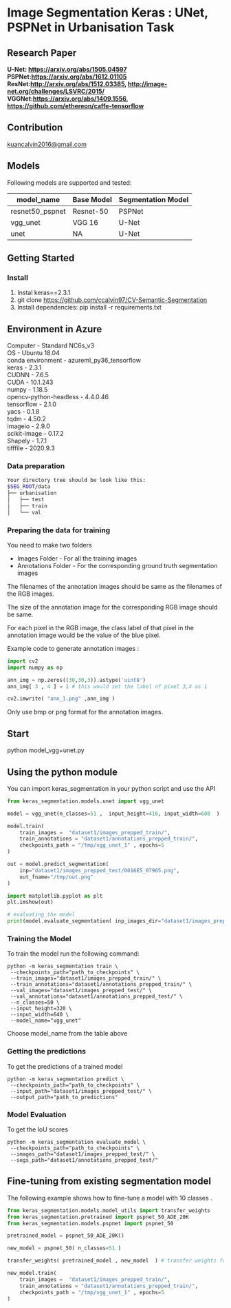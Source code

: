 # Image Segmentation Keras : UNet, PSPNet in Urbanisation Task  

## Research Paper  
**U-Net: https://arxiv.org/abs/1505.04597**  
**PSPNet:https://arxiv.org/abs/1612.01105**    
**ResNet:http://arxiv.org/abs/1512.03385, http://image-net.org/challenges/LSVRC/2015/**     
**VGGNet:https://arxiv.org/abs/1409.1556, https://github.com/ethereon/caffe-tensorflow**    

## Contribution   
kuancalvin2016@gmail.com

## Models

Following models are supported and tested:

| model_name       | Base Model        | Segmentation Model |
|------------------|-------------------|--------------------|
| resnet50_pspnet  | Resnet-50         | PSPNet             |
| vgg_unet         | VGG 16            | U-Net              |
| unet             | NA                | U-Net              |


## Getting Started

### Install
1. Instal keras==2.3.1
2. git clone https://github.com/ccalvin97/CV-Semantic-Segmentation 
3. Install dependencies: pip install -r requirements.txt  

## Environment in Azure   
Computer - Standard NC6s_v3   
OS - Ubuntu 18.04  
conda environment - azureml_py36_tensorflow  
keras - 2.3.1  
CUDNN - 7.6.5  
CUDA - 10.1.243  
numpy - 1.18.5  
opencv-python-headless -  4.4.0.46   
tensorflow - 2.1.0   
yacs - 0.1.8    
tqdm - 4.50.2    
imageio - 2.9.0   
scikit-image - 0.17.2   
Shapely - 1.7.1   
tifffile - 2020.9.3   


### Data preparation  
````bash  
Your directory tree should be look like this:  
$SEG_ROOT/data  
├── urbanisation  
│   ├── test  
│   ├── train  
│   └── val  
````  

### Preparing the data for training  

You need to make two folders

*  Images Folder - For all the training images
* Annotations Folder - For the corresponding ground truth segmentation images

The filenames of the annotation images should be same as the filenames of the RGB images.

The size of the annotation image for the corresponding RGB image should be same.

For each pixel in the RGB image, the class label of that pixel in the annotation image would be the value of the blue pixel.

Example code to generate annotation images :

```python
import cv2
import numpy as np

ann_img = np.zeros((30,30,3)).astype('uint8')
ann_img[ 3 , 4 ] = 1 # this would set the label of pixel 3,4 as 1

cv2.imwrite( "ann_1.png" ,ann_img )
```

Only use bmp or png format for the annotation images.


## Start  
python model_vgg+unet.py   


## Using the python module

You can import keras_segmentation in  your python script and use the API

```python
from keras_segmentation.models.unet import vgg_unet

model = vgg_unet(n_classes=51 ,  input_height=416, input_width=608  )

model.train(
    train_images =  "dataset1/images_prepped_train/",
    train_annotations = "dataset1/annotations_prepped_train/",
    checkpoints_path = "/tmp/vgg_unet_1" , epochs=5
)

out = model.predict_segmentation(
    inp="dataset1/images_prepped_test/0016E5_07965.png",
    out_fname="/tmp/out.png"
)

import matplotlib.pyplot as plt
plt.imshow(out)

# evaluating the model 
print(model.evaluate_segmentation( inp_images_dir="dataset1/images_prepped_test/"  , annotations_dir="dataset1/annotations_prepped_test/" ) )

```



### Training the Model

To train the model run the following command:

```shell
python -m keras_segmentation train \
 --checkpoints_path="path_to_checkpoints" \
 --train_images="dataset1/images_prepped_train/" \
 --train_annotations="dataset1/annotations_prepped_train/" \
 --val_images="dataset1/images_prepped_test/" \
 --val_annotations="dataset1/annotations_prepped_test/" \
 --n_classes=50 \
 --input_height=320 \
 --input_width=640 \
 --model_name="vgg_unet"
```

Choose model_name from the table above



### Getting the predictions

To get the predictions of a trained model

```shell
python -m keras_segmentation predict \
 --checkpoints_path="path_to_checkpoints" \
 --input_path="dataset1/images_prepped_test/" \
 --output_path="path_to_predictions"

```



### Model Evaluation 

To get the IoU scores 

```shell
python -m keras_segmentation evaluate_model \
 --checkpoints_path="path_to_checkpoints" \
 --images_path="dataset1/images_prepped_test/" \
 --segs_path="dataset1/annotations_prepped_test/"
```



## Fine-tuning from existing segmentation model

The following example shows how to fine-tune a model with 10 classes .

```python
from keras_segmentation.models.model_utils import transfer_weights
from keras_segmentation.pretrained import pspnet_50_ADE_20K
from keras_segmentation.models.pspnet import pspnet_50

pretrained_model = pspnet_50_ADE_20K()

new_model = pspnet_50( n_classes=51 )

transfer_weights( pretrained_model , new_model  ) # transfer weights from pre-trained model to your model

new_model.train(
    train_images =  "dataset1/images_prepped_train/",
    train_annotations = "dataset1/annotations_prepped_train/",
    checkpoints_path = "/tmp/vgg_unet_1" , epochs=5
)


```

